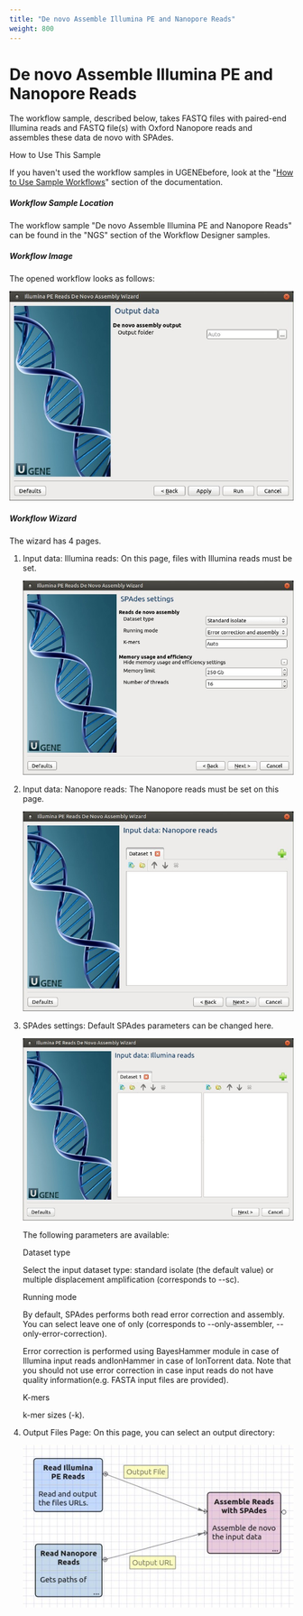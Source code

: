 ```yaml
---
title: "De novo Assemble Illumina PE and Nanopore Reads"
weight: 800
---
```



# De novo Assemble Illumina PE and Nanopore Reads

The workflow sample, described below, takes FASTQ files with paired-end Illumina reads and FASTQ file(s) with Oxford Nanopore reads and assembles these data de novo with SPAdes.

How to Use This Sample

If you haven't used the workflow samples in UGENEbefore, look at the "[How to Use Sample Workflows](how-to-use-sample-workflows.md)" section of the documentation.

##### Workflow Sample Location

The workflow sample "De novo Assemble Illumina PE and Nanopore Reads" can be found in the "NGS" section of the Workflow Designer samples.

##### Workflow Image

The opened workflow looks as follows:


![](/images/65930362/65930363.jpg)

##### Workflow Wizard

The wizard has 4 pages.

1.  Input data: Illumina reads: On this page, files with Illumina reads must be set.


    ![](/images/65930362/65930364.jpg)

2.  Input data: Nanopore reads: The Nanopore reads must be set on this page.


    ![](/images/65930362/65930365.jpg)

3.  SPAdes settings: Default SPAdes parameters can be changed here.


    ![](/images/65930362/65930366.jpg)

    The following parameters are available:

    Dataset type

    Select the input dataset type: standard isolate (the default value) or multiple displacement amplification (corresponds to --sc).

    Running mode

    By default, SPAdes performs both read error correction and assembly. You can select leave one of only (corresponds to --only-assembler, --only-error-correction).

    Error correction is performed using BayesHammer module in case of Illumina input reads andIonHammer in case of IonTorrent data. Note that you should not use error correction in case input reads do not have quality information(e.g. FASTA input files are provided).

    K-mers

    k-mer sizes (-k).

4.  Output Files Page: On this page, you can select an output directory:


    ![](/images/65930362/65930367.jpg)
